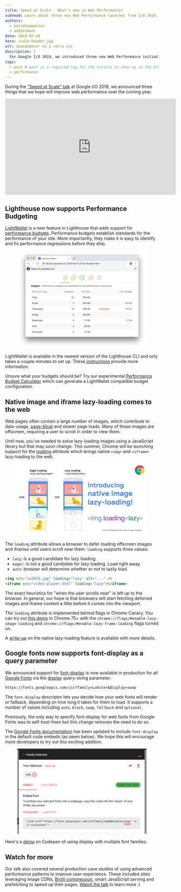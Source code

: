 ```yaml
---
title: Speed at Scale - What's new in Web Performance? 
subhead: Learn about three new Web Performance launches from I/O 2019.
authors:
  - katiehempenius
  - addyosmani
date: 2019-05-24
hero: scale-header.jpg
alt: Speedometer on a retro car
description: |
  For Google I/O 2019, we introduced three new Web Performance initiatives that we hope will lead to better user experiences for everyone.
tags:
  - post # post is a required tag for the article to show up in the blog.
  - performance
---
```



During the ["Speed at Scale" talk](https://www.youtube.com/watch?v=YJGCZCaIZkQ&feature=youtu.be) at Google I/O 2019, we announced three things that we hope will improve web performance over the coming year.

<iframe width="560" height="315" src="https://www.youtube.com/embed/YJGCZCaIZkQ" frameborder="0" allow="accelerometer; autoplay; encrypted-media; gyroscope; picture-in-picture" allowfullscreen></iframe>

## Lighthouse now supports Performance Budgeting

[LightWallet](https://developers.google.com/web/tools/lighthouse/audits/budgets) is a new feature in Lighthouse that adds support for [performance budgets](/fast#enforce-performance-budgets). Performance budgets establish standards for the performance of your site. More importantly, they make it is easy to identify and fix performance regressions before they ship.

<figure class="w-figure">
  <img class="w-screenshot w-screenshot--filled" src="./Speed-at0.png" alt="LightWallet performance budgets" loading="lazy">
</figure>

LightWallet is available in the newest version of the Lighthouse CLI and only takes a couple minutes to set up. These[ instructions](https://developers.google.com/web/tools/lighthouse/audits/budgets) provide more information.

Unsure what your budgets should be? Try our experimental [Performance Budget Calculator](https://bit.ly/perf-budget-calculator) which can generate a LightWallet compatible budget configuration.

## Native image and iframe lazy-loading comes to the web

Web pages often contain a large number of images, which contribute to data-usage, [page-bloat](https://httparchive.org/reports/state-of-images) and slower page loads. Many of these images are offscreen, requiring a user to scroll in order to view them. 

Until now, you've needed to solve lazy-loading images using a JavaScript library but that may soon change. This summer, Chrome will be launching support for the [loading](https://addyosmani.com/blog/lazy-loading/) attribute which brings native `<img>` and `<iframe>` lazy-loading to the web.

<figure class="w-figure">
  <img src="./Speed-at1.png" alt="Native lazy-loading highlighting offscreen content being loaded on-demand" loading="lazy">
</figure>

The `loading` attribute allows a browser to defer loading offscreen images and iframes until users scroll near them. `loading` supports three values:

* `lazy`: is a good candidate for lazy loading.
* `eager`: is not a good candidate for lazy loading. Load right away.
* `auto`: browser will determine whether or not to lazily load.

```html
<img src="io2019.jpg" loading="lazy" alt="..." />
<iframe src="video-player.html" loading="lazy"></iframe>
```

The exact heuristics for "when the user scrolls near" is left up to the browser. In general, our hope is that browsers will start fetching deferred images and iframe content a little before it comes into the viewport. 

The `loading` attribute is implemented behind flags in Chrome Canary. You can try out [this demo](https://mathiasbynens.be/demo/img-loading-lazy) in Chrome 75+ with the `chrome://flags/#enable-lazy-image-loading` and `chrome://flags/#enable-lazy-frame-loading` flags turned on. 

A [write-up](https://addyosmani.com/blog/lazy-loading/) on the native lazy-loading feature is available with more details.

## Google fonts now supports font-display as a query parameter

We announced support for [font-display](https://font-display.glitch.me) is now available in production for all [Google Fonts](https://fonts.google.com) via the [display](https://developers.google.com/fonts/docs/getting_started#use_font-display) query-string parameter:

```html
https://fonts.googleapis.com/css?family=Lobster&display=swap
``` 

The `font-display` descriptor lets you decide how your web fonts will render or fallback, depending on how long it takes for them to load. It supports a number of values including `auto`, `block`, `swap`, `fallback` and `optional`.

Previously, the only way to specify font-display for web fonts from Google Fonts was to self-host them but this change removes the need to do so. 

The [Google Fonts documentation](https://developers.google.com/fonts/docs/getting_started#use_font-display) has been updated to include `font-display` in the default code embeds (as seem below). We hope this will encourage more developers to try out this exciting addition.

<figure class="w-figure">
  <img src="./Speed-at2.png" alt="Google Fonts embed code with font-display included in the URL as a query-parameter"  loading="lazy">
</figure>

Here's a [demo](https://codepen.io/addyosmani/pen/RmaOVJ) on Codepen of using display with multiple font families.

## Watch for more

Our talk also covered several production case studies of using advanced performance patterns to improve user-experience. These included sites leveraging image CDNs, [Brotli compression](/fast/reduce-network-payloads-using-text-compression/codelab-text-compression-brotli), smart JavaScript serving and prefetching to speed up their pages. [Watch the talk](https://www.youtube.com/watch?v=YJGCZCaIZkQ&feature=youtu.be) to learn more :)

 
